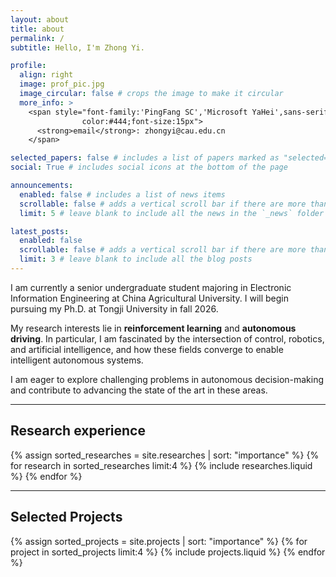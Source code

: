 ```yaml
---
layout: about
title: about
permalink: /
subtitle: Hello, I'm Zhong Yi.

profile:
  align: right
  image: prof_pic.jpg
  image_circular: false # crops the image to make it circular
  more_info: >
    <span style="font-family:'PingFang SC','Microsoft YaHei',sans-serif;
                color:#444;font-size:15px">
      <strong>email</strong>: zhongyi@cau.edu.cn
    </span>

selected_papers: false # includes a list of papers marked as "selected={true}"
social: True # includes social icons at the bottom of the page

announcements:
  enabled: false # includes a list of news items
  scrollable: false # adds a vertical scroll bar if there are more than 3 news items
  limit: 5 # leave blank to include all the news in the `_news` folder

latest_posts:
  enabled: false
  scrollable: false # adds a vertical scroll bar if there are more than 3 new posts items
  limit: 3 # leave blank to include all the blog posts
---
```


I am currently a senior undergraduate student majoring in Electronic Information Engineering at China Agricultural University. I will begin pursuing my Ph.D. at Tongji University in fall 2026.

My research interests lie in **reinforcement learning** and **autonomous driving**. In particular, I am fascinated by the intersection of control, robotics, and artificial intelligence, and how these fields converge to enable intelligent autonomous systems.

I am eager to explore challenging problems in autonomous decision-making and contribute to advancing the state of the art in these areas.

---

## Research experience

<div class="row row-cols-1 row-cols-md-2">
  {% assign sorted_researches = site.researches | sort: "importance" %}
  {% for research in sorted_researches limit:4 %}
    {% include researches.liquid %}
  {% endfor %}
</div>

---

## Selected Projects

<div class="row row-cols-1 row-cols-md-2">
  {% assign sorted_projects = site.projects | sort: "importance" %}
  {% for project in sorted_projects limit:4 %}
    {% include projects.liquid %}
  {% endfor %}
</div>
